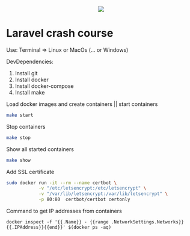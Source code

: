 <p align="center"><img src="https://laravel.com/assets/img/components/logo-laravel.svg"></p>

# Laravel crash course

Use:
Terminal => Linux or MacOs (... or Windows)

DevDependencies:
1. Install git
2. Install docker
3. Install docker-compose
4. Install make

Load docker images and create containers || start containers
```bash
make start
```

Stop containers
```bash
make stop
```

Show all started containers
```bash
make show
```

Add SSL certificate
```bash
sudo docker run -it --rm --name certbot \
            -v "/etc/letsencrypt:/etc/letsencrypt" \
            -v "/var/lib/letsencrypt:/var/lib/letsencrypt" \
            -p 80:80  certbot/certbot certonly
```

Command to get IP addresses from containers
```$xslt
docker inspect -f '{{.Name}} - {{range .NetworkSettings.Networks}}{{.IPAddress}}{{end}}' $(docker ps -aq)
```